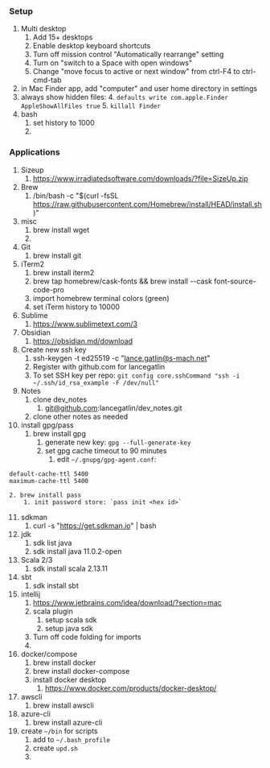 ### Setup
1. Multi desktop
	1. Add 15+ desktops
	2. Enable desktop keyboard shortcuts
	3. Turn off mission control "Automatically rearrange" setting
	4. Turn on "switch to a Space with open windows"
	5. Change "move focus to active or next window" from ctrl-F4 to ctrl-cmd-tab
2. in Mac Finder app, add "computer" and user home directory in settings
3. always show hidden files:
	4. `defaults write com.apple.Finder AppleShowAllFiles true`
	5. `killall Finder`
4. bash
	1. set history to 1000
	2. 
	
### Applications
1. Sizeup
	1. https://www.irradiatedsoftware.com/downloads/?file=SizeUp.zip
2. Brew
	1. /bin/bash -c "$(curl -fsSL https://raw.githubusercontent.com/Homebrew/install/HEAD/install.sh)"
3. misc
	1. brew install wget
	2. 
4. Git
	1. brew install git
5. iTerm2
	1. brew install iterm2
	2. brew tap homebrew/cask-fonts && brew install --cask font-source-code-pro
	3. import homebrew terminal colors (green)
	4. set iTerm history to 10000
6. Sublime
	1. https://www.sublimetext.com/3
7. Obsidian
	1. https://obsidian.md/download
8. Create new ssh key
	1. ssh-keygen -t ed25519 -c "lance.gatlin@s-mach.net"
	2. Register with github.com for lancegatlin
	3. To set SSH key per repo:  `git config core.sshCommand "ssh -i ~/.ssh/id_rsa_example -F /dev/null"`
9. Notes
	1. clone dev_notes
		1. git@github.com:lancegatlin/dev_notes.git
	2. clone other notes as needed
10. install gpg/pass
	1. brew install gpg
		1. generate new key: `gpg --full-generate-key`
		2. set gpg cache timeout to 90 minutes
			1. edit `~/.gnupg/gpg-agent.conf`:
```
default-cache-ttl 5400
maximum-cache-ttl 5400
```
	2. brew install pass
		1. init password store: `pass init <hex id>`
11. sdkman
	1. curl -s "https://get.sdkman.io" | bash
12. jdk
	1. sdk list java
	2. sdk install java 11.0.2-open
13. Scala 2/3
	1. sdk install scala 2.13.11
14. sbt
	1. sdk install sbt
15. intellij
	1. https://www.jetbrains.com/idea/download/?section=mac
	2. scala plugin
		1. setup scala sdk
		2. setup java sdk
	3. Turn off code folding for imports
	4. 
16. docker/compose
	1. brew install docker
	2. brew install docker-compose
	3. install docker desktop
		1. https://www.docker.com/products/docker-desktop/
17. awscli
	1. brew install awscli
18. azure-cli
	1. brew install azure-cli
19. create `~/bin` for scripts
	1. add to `~/.bash_profile`
	2. create `upd.sh`
	3. 